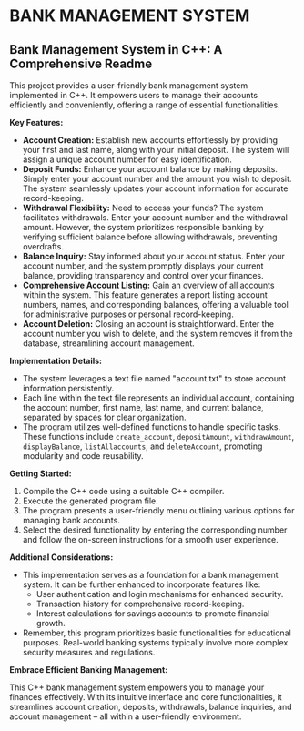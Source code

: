 # BANK MANAGEMENT SYSTEM

## Bank Management System in C++: A Comprehensive Readme

This project provides a user-friendly bank management system implemented in C++. It empowers users to manage their accounts efficiently and conveniently, offering a range of essential functionalities.

**Key Features:**

* **Account Creation:** Establish new accounts effortlessly by providing your first and last name, along with your initial deposit. The system will assign a unique account number for easy identification.
* **Deposit Funds:** Enhance your account balance by making deposits. Simply enter your account number and the amount you wish to deposit. The system seamlessly updates your account information for accurate record-keeping.
* **Withdrawal Flexibility:** Need to access your funds? The system facilitates withdrawals. Enter your account number and the withdrawal amount. However, the system prioritizes responsible banking by verifying sufficient balance before allowing withdrawals, preventing overdrafts.
* **Balance Inquiry:** Stay informed about your account status. Enter your account number, and the system promptly displays your current balance, providing transparency and control over your finances.
* **Comprehensive Account Listing:** Gain an overview of all accounts within the system. This feature generates a report listing account numbers, names, and corresponding balances, offering a valuable tool for administrative purposes or personal record-keeping.
* **Account Deletion:**  Closing an account is straightforward. Enter the account number you wish to delete, and the system removes it from the database, streamlining account management.

**Implementation Details:**

* The system leverages a text file named "account.txt" to store account information persistently.
* Each line within the text file represents an individual account, containing the account number, first name, last name, and current balance, separated by spaces for clear organization.
* The program utilizes well-defined functions to handle specific tasks. These functions include `create_account`, `depositAmount`, `withdrawAmount`, `displayBalance`, `listAllaccounts`, and `deleteAccount`, promoting modularity and code reusability.

**Getting Started:**

1. Compile the C++ code using a suitable C++ compiler.
2. Execute the generated program file.
3. The program presents a user-friendly menu outlining various options for managing bank accounts.
4. Select the desired functionality by entering the corresponding number and follow the on-screen instructions for a smooth user experience.

**Additional Considerations:**

* This implementation serves as a foundation for a bank management system. It can be further enhanced to incorporate features like:
    * User authentication and login mechanisms for enhanced security.
    * Transaction history for comprehensive record-keeping.
    * Interest calculations for savings accounts to promote financial growth.
* Remember, this program prioritizes basic functionalities for educational purposes. Real-world banking systems typically involve more complex security measures and regulations.

**Embrace Efficient Banking Management:**

This C++ bank management system empowers you to manage your finances effectively. With its intuitive interface and core functionalities, it streamlines account creation, deposits, withdrawals, balance inquiries, and account management – all within a user-friendly environment.

